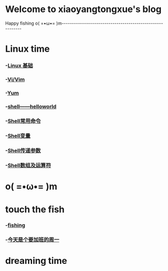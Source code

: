 # Welcome to xiaoyangtongxue's blog

Happy           fishing   o( =•ω•= )m----------------------------------------------------------

# Linux time

###  -[Linux 基础](notes/Linux.md)

###  -[Vi/Vim](notes/ViVim——文本编辑器.md)

### -[Yum](notes/Yum.md)

###  -[shell——helloworld](notes/shell——helloworld.md)

###  -[Shell常用命令](notes/Shell常用命令.md)

###  -[Shell变量](notes/Shell变量.md)

###  -[Shell传递参数](notes/Shell传递参数.md)

###  -[Shell数组及运算符](notes/Shell数组及运算符.md)

# o( =•ω•= )m
 
# touch the fish

### -[fishing](fishing/无聊的摸鱼日常.md)

### -[今天是个要加班的周一](fishing/今天是个要加班的周一.md)

# dreaming time

